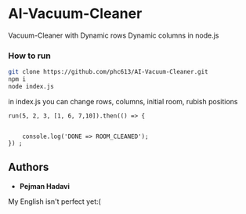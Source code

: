 # AI-Vacuum-Cleaner
Vacuum-Cleaner with Dynamic rows Dynamic columns in node.js

### How to run
```bash
git clone https://github.com/phc613/AI-Vacuum-Cleaner.git
npm i
node index.js
```

in index.js you can change rows, columns, initial room, rubish positions

```editor
run(5, 2, 3, [1, 6, 7,10]).then(() => {


    console.log('DONE => ROOM_CLEANED');
}) ;
```

## Authors

* **Pejman Hadavi**

My English isn't perfect yet:(
